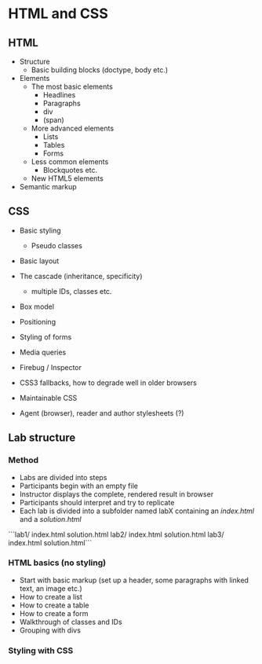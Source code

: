 # HTML and CSS

## HTML

* Structure
    * Basic building blocks (doctype, body etc.)
* Elements
    * The most basic elements
        * Headlines
        * Paragraphs
        * div
        * (span)
    * More advanced elements
        * Lists
        * Tables
        * Forms
    * Less common elements
        * Blockquotes etc.
    * New HTML5 elements
* Semantic markup


## CSS

* Basic styling
    * Pseudo classes
* Basic layout
* The cascade (inheritance, specificity)
    * multiple IDs, classes etc.
* Box model
* Positioning
* Styling of forms
* Media queries

* Firebug / Inspector

* CSS3 fallbacks, how to degrade well in older browsers
* Maintainable CSS
* Agent (browser), reader and author stylesheets (?)


## Lab structure

### Method
* Labs are divided into steps
* Participants begin with an empty file
* Instructor displays the complete, rendered result in browser
* Participants should interpret and try to replicate
* Each lab is divided into a subfolder named labX containing an *index.html* and a *solution.html*

´´´lab1/
    index.html
    solution.html
lab2/
    index.html
    solution.html
lab3/
    index.html
    solution.html```

### HTML basics (no styling)
* Start with basic markup (set up a header, some paragraphs with linked text, an image etc.)
* How to create a list
* How to create a table
* How to create a form
* Walkthrough of classes and IDs
* Grouping with divs

### Styling with CSS

